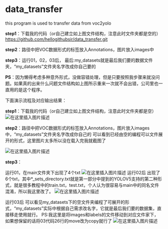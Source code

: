 # data_transfer
this program is used to transfer data from voc2yolo

**step1**：下载我的代码（or自己建立如上图文件结构，注意此时文件夹都是空的）
				https://github.com/hellogithubsir/data_transfer.git
				
**step2**：路径中把VOC数据形式的标签放入Annotations，图片放入images中

**step3**：运行01，02，03后，
最后:my_datasets就是最后我们要的数据文件夹，“my_datasets”文件夹名字改成你自己要的

**PS**：因为懒得考虑多种意外形式，没做容错处理，但是只要按照我步骤来就没问题。如果真的出来什么问题文件结构如上图所示重来一次就不会出错，公司里也一直用的是这个程序。

下面演示流程及对应输出结果：

**step1**：下载我的代码（or自己建立如上图文件结构，注意此时文件夹都是空）
![在这里插入图片描述](https://img-blog.csdnimg.cn/2020112511020824.png?x-oss-process=image/watermark,type_ZmFuZ3poZW5naGVpdGk,shadow_10,text_aHR0cHM6Ly9ibG9nLmNzZG4ubmV0L3FxXzM1Njc5NzAx,size_16,color_FFFFFF,t_70#pic_center)

**step2**：路径中把VOC数据形式的标签放入Annotations，图片放入images中，“my_datasets”文件夹名字改成你自己的
可以看到已经由空的编程可以文件展开的形式，这里图片太多所以没在载入完我就截图了

![在这里插入图片描述](https://img-blog.csdnimg.cn/20201125110807424.png?x-oss-process=image/watermark,type_ZmFuZ3poZW5naGVpdGk,shadow_10,text_aHR0cHM6Ly9ibG9nLmNzZG4ubmV0L3FxXzM1Njc5NzAx,size_16,color_FFFFFF,t_70#pic_center)

**step3**：

运行01，在main文件夹下出现了4个txt
![在这里插入图片描述](https://img-blog.csdnimg.cn/20201125111351712.png?x-oss-process=image/watermark,type_ZmFuZ3poZW5naGVpdGk,shadow_10,text_aHR0cHM6Ly9ibG9nLmNzZG4ubmV0L3FxXzM1Njc5NzAx,size_16,color_FFFFFF,t_70#pic_center)
运行02后
出现了6个txt，其中*_sets_directory.txt就是第一部分中提到的YOLOV5支持的第二种形式，就是很多教程中的train.txt，test.txt，个人认为很容易与main中的同名文件混淆，所以我这里改了。
![在这里插入图片描述](https://img-blog.csdnimg.cn/20201125111557398.png?x-oss-process=image/watermark,type_ZmFuZ3poZW5naGVpdGk,shadow_10,text_aHR0cHM6Ly9ibG9nLmNzZG4ubmV0L3FxXzM1Njc5NzAx,size_16,color_FFFFFF,t_70#pic_center)

运行03后
可以看见my_datasets下的空文件夹编程了可展开的形式，“my_datasets”实际中根据自己需求改名字，它就是最后我们要的数据集，直接移走使用就行。
PS:我这里是将images和labels的文件移动到对应文件家下，如果想保留的话将03代码26行的move改为copy就行了
![在这里插入图片描述](https://img-blog.csdnimg.cn/20201125112409690.png?x-oss-process=image/watermark,type_ZmFuZ3poZW5naGVpdGk,shadow_10,text_aHR0cHM6Ly9ibG9nLmNzZG4ubmV0L3FxXzM1Njc5NzAx,size_16,color_FFFFFF,t_70#pic_center)
